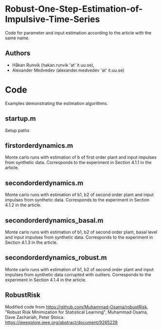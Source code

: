 # Robust-One-Step-Estimation-of-Impulsive-Time-Series
Code for parameter and input estimation according to the article with the same name.

## Authors
* Håkan Runvik (hakan.runvik 'at' it.uu.se),
* Alexander Medvedev (alexander.medvedev 'at' it.uu.se)

# Code
Examples demonstrating the estimation algorithms.

## startup.m
Setup paths

## firstorderdynamics.m
Monte carlo runs with estimation of b of first order plant and input impulses from synthetic data. Corresponds to the experiment in Section 4.1.1 in the article.

## secondorderdynamics.m
Monte carlo runs with estimation of b1, b2 of second order plant and input impulses from synthetic data. Corresponds to the experiment in Section 4.1.2 in the article.

## secondorderdynamics_basal.m
Monte carlo runs with estimation of b1, b2 of second order plant, basal level and input impulses from synthetic data. Corresponds to the experiment in Section 4.1.3 in the article.

## secondorderdynamics_robust.m
Monte carlo runs with estimation of b1, b2 of second order plant and input impulses from synthetic data corrupted with outliers. Corresponds to the experiment in Section 4.1.4 in the article.

## RobustRisk
Modified code from https://github.com/Muhammad-Osama/robustRisk, "Robust Risk Minimization for Statistical Learning", Muhammad Osama, Dave Zachariah, Peter Stoica. https://ieeexplore.ieee.org/abstract/document/9265228
